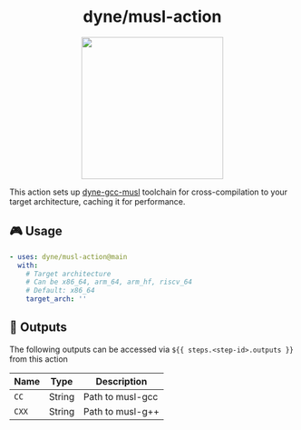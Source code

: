 
<div align="center">

# dyne/musl-action

</div>

<p align="center">
  <a href="https://dyne.org/musl">
    <img src="https://dyne.org/musl/musl-logo-infinity-optimized.svg" width="250">
  </a>
</p>

This action sets up [dyne-gcc-musl](https://github.com/dyne/musl) toolchain for cross-compilation to your target architecture, caching it for performance.

## 🎮 Usage

```yaml
- uses: dyne/musl-action@main
  with:
    # Target architecture
    # Can be x86_64, arm_64, arm_hf, riscv_64
    # Default: x86_64
    target_arch: ''
```

## 🎣 Outputs

The following outputs can be accessed via `${{ steps.<step-id>.outputs }}` from this action

| Name | Type | Description |
| ---- | ---- | ----------- |
| `CC` | String | Path to musl-gcc |
| `CXX` | String | Path to musl-g++ |
